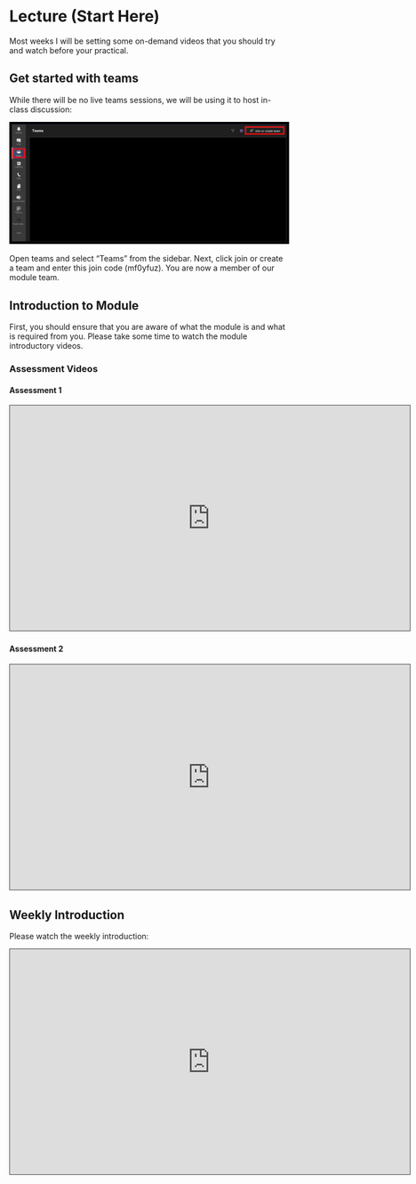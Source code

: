 # Lecture (Start Here)

Most weeks I will be setting some on-demand videos that you should try and watch before your practical.

## Get started with teams

While there will be no live teams sessions, we will be using it to host in-class discussion:

![](./assets/joining_a_team.png)

Open teams and select “Teams” from the sidebar. Next, click join or create a team and enter this join code (mf0yfuz). You are now a member of our module team.

## Introduction to Module

First, you should ensure that you are aware of what the module is and what is required from you. Please take some time to watch the module introductory videos.

### Assessment Videos

#### Assessment 1

<iframe src="https://solent.cloud.panopto.eu/Panopto/Pages/Embed.aspx?id=de419b6d-604f-456b-b2ec-adac00d1e648&autoplay=false&offerviewer=true&showtitle=true&showbrand=true&captions=true&interactivity=all" height="405" width="720" style="border: 1px solid #464646;" allowfullscreen allow="autoplay"></iframe>

#### Assessment 2

<iframe src="https://solent.cloud.panopto.eu/Panopto/Pages/Embed.aspx?id=752fa121-1233-4c6a-8a4a-adac00d1e61b&autoplay=false&offerviewer=true&showtitle=true&showbrand=false&captions=true&interactivity=all" height="405" width="720" style="border: 1px solid #464646;" allowfullscreen allow="autoplay"></iframe>

## Weekly Introduction

Please watch the weekly introduction:

<iframe src="https://solent.cloud.panopto.eu/Panopto/Pages/Embed.aspx?id=eac06dd3-4f6d-4f91-9de8-ac46013224e0&autoplay=false&offerviewer=true&showtitle=true&showbrand=false&start=0&interactivity=all" height="405" width="720" style="border: 1px solid #464646;" allowfullscreen allow="autoplay"></iframe>
